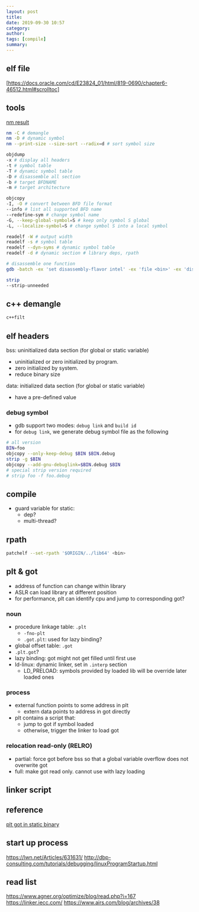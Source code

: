```yaml
---
layout: post
title: 
date: 2019-09-30 10:57
category: 
author: 
tags: [compile]
summary: 
---
```


## elf file

[https://docs.oracle.com/cd/E23824_01/html/819-0690/chapter6-46512.html#scrolltoc]

## tools

[nm result](https://sourceware.org/binutils/docs/binutils/nm.html)

```bash
nm -C # demangle
nm -D # dynamic symbol
nm --print-size --size-sort --radix=d # sort symbol size
```

```bash
objdump
-x # display all headers
-t # symbol table
-T # dynamic symbol table
-D # disassemble all section
-b # target BFDNAME
-m # target architecture
```

```bash
objcopy
-I, -O # convert between BFD file format
--info # list all supported BFD name
--redefine-sym # change symbol name
-G, --keep-global-symbol=S # keep only symbol S global
-L, --localize-symbol=S # change symbol S into a local symbol
```

```bash
readelf -W # output width
readelf -s # symbol table
readelf --dyn-syms # dynamic symbol table
readelf -d # dynamic section # library deps, rpath
```

```bash
# disassemble one function
gdb -batch -ex 'set disassembly-flavor intel' -ex 'file <bin>' -ex 'disassemble <func>'
```

```bash
strip
--strip-unneeded
```

## c++ demangle

```bash
c++filt
```

## elf headers

bss: uninitialized data section (for global or static variable)

* uninitialized or zero initialized by program.
* zero initialized by system.
* reduce binary size

data: initialized data section (for global or static variable)

* have a pre-defined value

### debug symbol

* gdb support two modes: `debug link` and `build id`
* for `debug link`, we generate debug symbol file as the following

```bash
# all version
BIN=foo
objcopy --only-keep-debug $BIN $BIN.debug
strip -g $BIN
objcopy --add-gnu-debuglink=$BIN.debug $BIN
# special strip version required
# strip foo -f foo.debug
```

## compile

* guard variable for static:
  * dep?
  * multi-thread?

## rpath

```bash
patchelf --set-rpath '$ORIGIN/../lib64' <bin>
```

## plt & got

* address of function can change within library
* ASLR can load library at different position
* for performance, plt can identify cpu and jump to corresponding got?

### noun

* procedure linkage table: `.plt`
  * `-fno-plt`
  * `.got.plt`: used for lazy binding?
* global offset table: `.got`
* `.plt.got`?
* lazy binding: got might not get filled until first use
* ld-linux: dynamic linker, set in `.interp` section
  * LD_PRELOAD: symbols provided by loaded lib will be override later loaded ones

### process

* external function points to some address in plt
  * extern data points to address in got directly
* plt contains a script that:
  * jump to got if symbol loaded
  * otherwise, trigger the linker to load got

### relocation read-only (RELRO)

* partial: force got before bss so that a global variable overflow does not overwrite got
* full: make got read only. cannot use with lazy loading

## linker script

## reference

[plt got in static binary](https://reverseengineering.stackexchange.com/questions/2172/why-are-got-and-plt-still-present-in-linux-static-stripped-binaries)

## start up process

https://lwn.net/Articles/631631/
http://dbp-consulting.com/tutorials/debugging/linuxProgramStartup.html

## read list

https://www.agner.org/optimize/blog/read.php?i=167
https://linker.iecc.com/
https://www.airs.com/blog/archives/38
